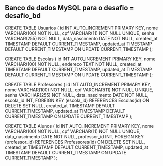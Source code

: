 ## Banco de dados MySQL para o desafio = desafio_bd

CREATE TABLE Usuarios (
    id INT AUTO_INCREMENT PRIMARY KEY,
    nome VARCHAR(100) NOT NULL,
    cpf VARCHAR(11) NOT NULL UNIQUE,
    senha VARCHAR(255) NOT NULL,
    data_nascimento DATE NOT NULL,
    created_at TIMESTAMP DEFAULT CURRENT_TIMESTAMP,
    updated_at TIMESTAMP DEFAULT CURRENT_TIMESTAMP ON UPDATE CURRENT_TIMESTAMP
);

CREATE TABLE Escolas (
    id INT AUTO_INCREMENT PRIMARY KEY,
    nome VARCHAR(100) NOT NULL,
    endereco TEXT NOT NULL,
    created_at TIMESTAMP DEFAULT CURRENT_TIMESTAMP,
    updated_at TIMESTAMP DEFAULT CURRENT_TIMESTAMP ON UPDATE CURRENT_TIMESTAMP
);

CREATE TABLE Professores (
    id INT AUTO_INCREMENT PRIMARY KEY,
    nome VARCHAR(100) NOT NULL,
    cpf VARCHAR(11) NOT NULL UNIQUE,
    senha VARCHAR(255) NOT NULL,
    data_nascimento DATE NOT NULL,
    escola_id INT,
    FOREIGN KEY (escola_id) REFERENCES Escolas(id) ON DELETE SET NULL,
    created_at TIMESTAMP DEFAULT CURRENT_TIMESTAMP,
    updated_at TIMESTAMP DEFAULT CURRENT_TIMESTAMP ON UPDATE CURRENT_TIMESTAMP
);

CREATE TABLE Alunos (
    id INT AUTO_INCREMENT PRIMARY KEY,
    nome VARCHAR(100) NOT NULL,
    cpf VARCHAR(11) NOT NULL UNIQUE,
    data_nascimento DATE NOT NULL,
    professor_id INT,
    FOREIGN KEY (professor_id) REFERENCES Professores(id) ON DELETE SET NULL,
    created_at TIMESTAMP DEFAULT CURRENT_TIMESTAMP,
    updated_at TIMESTAMP DEFAULT CURRENT_TIMESTAMP ON UPDATE CURRENT_TIMESTAMP
);
